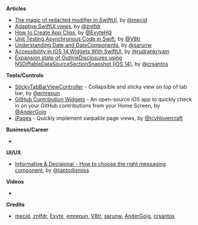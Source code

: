 
**Articles**

* [The magic of redacted modifier in SwiftUI](https://swiftwithmajid.com/2020/10/22/the-magic-of-redacted-modifier-in-swiftui/), by [@mecid](https://twitter.com/mecid)
* [Adaptive SwiftUI views](https://fivestars.blog/swiftui/adaptive-swiftui-views.html), by [@zntfdr](https://twitter.com/zntfdr)
* [How to Create App Clips](https://exyte.com/blog/how-to-create-app-clips), by [@ExyteHQ](https://twitter.com/ExyteHQ)
* [Unit Testing Asynchronous Code in Swift](https://www.vadimbulavin.com/unit-testing-async-code-in-swift/), by [@V8tr](https://twitter.com/V8tr)
* [Understanding Date and DateComponents](https://sarunw.com/posts/understanding-date-and-datecomponents/), by [@sarunw](https://twitter.com/sarunw)
* [Accessibility in iOS 14 Widgets With SwiftUI](https://medium.com/better-programming/accessibility-in-ios-14-widgets-with-swiftui-83656bdb68e2), by [@rudrankriyam](https://twitter.com/rudrankriyam)
* [Expansion state of OutlineDisclosures using NSDiffableDataSourceSectionSnapshot (iOS 14)](https://crsantos.info/uicollectionviewdiffabledatasource-outline/), by [@crsantos](https://twitter.com/crsantos)

**Tools/Controls**

* [StickyTabBarViewController](https://github.com/emrepun/StickyTabBarViewController) - Collapsible and sticky view on top of tab bar, by [@emrepun](https://github.com/emrepun)
* [GitHub Contribution Widgets](https://github.com/AnderGoig/github-contributions-ios) - An open-source iOS app to quickly check in on your GitHub contributions from your Home Screen, by [@AnderGoig](https://github.com/AnderGoig)
* [iPages](https://github.com/benjaminsage/iPages) - Quickly implement swipable page views, by [@IcyHovercraft](https://twitter.com/IcyHovercraft)

**Business/Career**

* 

**UI/UX**

* [Informative & Decisional - How to choose the right messaging component](https://medium.com/tap-to-dismiss/informative-decisional-b2ed272b4696), by [@taptodismiss](https://twitter.com/taptodismiss)

**Videos**

* 

**Credits**

* [mecid](https://github.com/mecid), [zntfdr](https://github.com/zntfdr), [Exyte](https://github.com/exyte), [emrepun](https://github.com/emrepun), [V8tr](https://github.com/V8tr), [sarunw](https://github.com/sarunw), [AnderGoig](https://github.com/AnderGoig), [crsantos](https://github.com/crsantos)
